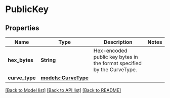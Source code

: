 # PublicKey

## Properties

| Name           | Type                                  | Description                                                            | Notes |
| -------------- | ------------------------------------- | ---------------------------------------------------------------------- | ----- |
| **hex_bytes**  | **String**                            | Hex-encoded public key bytes in the format specified by the CurveType. |       |
| **curve_type** | [**models::CurveType**](CurveType.md) |                                                                        |       |

[[Back to Model list]](../README.md#documentation-for-models)
[[Back to API list]](../README.md#documentation-for-api-endpoints) [[Back to README]](../README.md)
